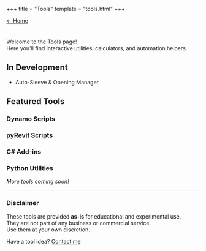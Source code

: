 +++
title = "Tools"
template = "tools.html"
+++

<a href="/" class="hero-btn" style="margin-bottom:1.5rem;display:inline-block;">← Home</a>

Welcome to the Tools page!  
Here you'll find interactive utilities, calculators, and automation helpers.

## In Development

* Auto-Sleeve & Opening Manager



## Featured Tools

### Dynamo Scripts

### pyRevit Scripts

### C# Add-ins

### Python Utilities

*More tools coming soon!*

---

### Disclaimer
These tools are provided **as-is** for educational and experimental use.  
They are not part of any business or commercial service.  
Use them at your own discretion.

Have a tool idea? [Contact me](mailto:dalton.c.goodwin@gmail.com)
